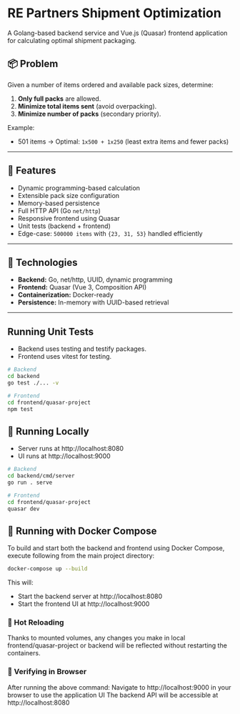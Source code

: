 # RE Partners Shipment Optimization

A Golang-based backend service and Vue.js (Quasar) frontend application for calculating optimal shipment packaging.

## 📦 Problem

Given a number of items ordered and available pack sizes, determine:
1. **Only full packs** are allowed.
2. **Minimize total items sent** (avoid overpacking).
3. **Minimize number of packs** (secondary priority).

Example:
- 501 items → Optimal: `1x500 + 1x250` (least extra items and fewer packs)

---

## 🧪 Features

- Dynamic programming-based calculation
- Extensible pack size configuration
- Memory-based persistence
- Full HTTP API (Go `net/http`)
- Responsive frontend using Quasar
- Unit tests (backend + frontend)
- Edge-case: `500000 items` with `{23, 31, 53}` handled efficiently

---

## 🧰 Technologies

- **Backend:** Go, net/http, UUID, dynamic programming
- **Frontend:** Quasar (Vue 3, Composition API)
- **Containerization:** Docker-ready
- **Persistence:** In-memory with UUID-based retrieval

---

## Running Unit Tests

- Backend uses testing and testify packages.
- Frontend uses vitest for testing.

```bash
# Backend
cd backend
go test ./... -v

# Frontend
cd frontend/quasar-project
npm test
``` 

## 🚀 Running Locally

- Server runs at http://localhost:8080
- UI runs at http://localhost:9000

```bash
# Backend
cd backend/cmd/server
go run . serve

# Frontend
cd frontend/quasar-project
quasar dev
```

## 🐳 Running with Docker Compose

To build and start both the backend and frontend using Docker Compose, 
execute following from the main project directory:
```bash
docker-compose up --build
```

This will:
- Start the backend server at http://localhost:8080
- Start the frontend UI at http://localhost:9000

### 🔁 Hot Reloading

Thanks to mounted volumes, any changes you make in local frontend/quasar-project or backend will be reflected without restarting the containers.

### 🔎 Verifying in Browser
After running the above command:
Navigate to http://localhost:9000 in your browser to use the application UI
The backend API will be accessible at http://localhost:8080
